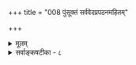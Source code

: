 +++
title = "008 पुंसूक्तं सर्ववेदप्रपठनमहितम्"

+++
<details><summary>मूलम्</summary>

पुंसूक्तं सर्ववेदप्रपठनमहितं यत्परत्वैकतानं तस्यैव श्रीपतित्वं विशदमभिदधे ह्युत्तरत्रानुवाके ।  
आम्नातश्चैष नारायण इति निखिलब्रह्मविद्यासु वेद्यस्तत्तद्विद्याप्रदेशश्रुतविविधपदप्रत्यभिज्ञप्तिपूर्वम् ॥ ८ ॥
</details>

<details><summary>सर्वाङ्कषटीका - ८</summary>

153. 

371 

[ पुरुषसूक्तस्य वैशिष्ट्यम् ] 

पुंसूक्तं सर्ववेदप्रपठनमहितं यत्परत्वैकतानं 

तस्यैव श्रीपतित्वं विशदमभिदधे ह्युत्तरत्रानुवाके । 

आम्नांतश्चैष नारायण इति निखिल ब्रह्मविद्यासु वेद्यः 

तत्तद्विद्याप्रदेशश्रुतविविधपदप्रत्यभिज्ञप्तिपूर्वम् ॥8॥ 



नारायणपदवत् लक्ष्मीपतित्वमपि सदादिपदानां देवताविशेषपरत्वनिर्णये पर्याप्तं लिङ्गमित्याहपुंसूक्तमित्यादि। **सर्ववेदप्रपठनमहितम्** = चतुर्ष्वपि वेदेषु पठितत्वेन महत्त्वपूर्णम् **पुंसूक्तम्** = पुरुषसूक्तम् **यत्परत्वैकतानम्** =यस्य देवस्य विष्णोः परत्वप्रतिपादनैकतात्पर्यकम् तस्यैव **हि** = तादृशपुरुषसूक्तप्रतिपाद्यस्यैव हि **श्रीपतित्वम्** =लक्ष्मीपतित्वम् **उत्तरन्त्र** =पुरुषसूक्तानन्तरपठिते **अनुवाके,** = 'अद्भ्यस्संभूतः' इत्याद्यनुवाके **विशदम्** = स्पष्टम् **अभिदधे** = अभ्यधात् । ' इदं पुरुषसूक्तं हि सर्ववेदेषु पठ्यते' इति हि महा- भारतम् । 'वेदेषु पौरुषं सूक्तम् पुराणेषु च वैष्णवम् । भारते भगवद्गीता धर्मशास्त्रेषु मानवम् ॥' इति तत्तद्ग्रन्थेषु प्रधानभागप्रतिपादकमार्षवचनम् । ब्रह्मयज्ञादिषु अवकाशाद्यभावे पुरुषसूक्तस्यैकस्यैवाध्ययनेन कृतकृत्यत्वं सर्ववैदिकसंप्रदायप्रसिद्धम् । पुरुषपदं हि विष्णुपरमिति सर्वसंमतम् । ' तमेवं विद्वानमृत इह भवति । नान्यः पन्था अयनाय विद्यते ।' इति तादृशपुरुषज्ञानादन्यज्ञानस्य अमृतत्वप्राप्तिसाधनत्वाभावः तत्रैव प्रत्यपादि । **अयनम्** = मार्ग **:** = प्राप्त्युपाय इति यावत् । 'काश्या अयं मार्गः' इत्यादौ हि मार्गस्य तत्प्राप्त्युपायत्वं दृष्टम् । न च पुरुषपदस्य नारायणपदवत् संज्ञात्वाभावात् कथं विष्णुपरत्वनिर्णय इति शङ्क्यम्, 'स वा अयं सर्वाषु पूर्षु शेते' इति सर्वान्तर्यामित्वस्यैव पुरुषपदप्रवृत्तिनिमित्त्वात्, नारायणस्यैव सर्वान्तर्यामिताया अनुपदमेव (5 श्लोके) प्रतिपादनात् । न तावन्मात्रम् ; यजुर्वेदे पुरुषसूक्तानुवाकसमनन्तरा- नुवाकः ‘अद्भ्यस्संभूतः’ इत्युपक्रमकः 'सर्वं मनिषाण' इत्यन्तः 'उत्तरनारायणानुवाकः' इति वैदिकसंमतः । तत्रापि ‘वेदाहमेतं पुरुषं महान्तम्' इत्यादिपुरुषसूक्तप्रत्यभिज्ञापि वर्तते । अत उभयोरैकरस्यं प्रामाणिकम् । तत्र ‘ह्रीश्च ते लक्ष्मीश्च पत्न्यौ' इति पुरुषपदवाच्यस्य लक्ष्मीपतित्वं कण्ठत एवोक्तम् । अतः देवताविशेषस्य नरायणपदवाच्यस्य विष्णोरेव परब्रह्मत्वं निर्णीयते ॥ 

उक्तार्थस्य सूत्रकारसंमतिमप्याह - आम्नात इत्यादिना । एषः नारायणः **निखिलब्रह्मविद्यासु** = सद्विद्यादिषु सर्वास्वपि ब्रह्मविद्यासु **वेद्यः** = उपास्यः इति **तत्तद्विद्याप्रदेशश्रुतविविधपदप्रत्यभिज्ञप्तिपूर्वम्** = तत्तद्विद्यानां प्रदेशः प्रकरणम् । तत्र श्रुतानां विविधानां पदानां **प्रत्यभिज्ञप्तिः** = प्रत्यभिज्ञानम्, **तत्पूर्वम्** = तत्पूर्वकं यथा **आम्नातः** = श्रुतः इत्यन्वयः । निखिलास्वपि ब्रह्मविद्यासु उपास्यं तत्त्वं नारायण एवेति 'लिङ्गभूयस्त्वात्तद्धि बलीयस्तदपि ' (ब्र.सू. 3-3-43) इत्यत्र श्रीभाष्ये स्थापितम् ॥ 

ननु लक्ष्मीशब्दस्य विष्णुपत्नीवाचकत्वस्य प्रसिद्धावपि 'ही' शब्दार्थः कः ? न च लज्जाया दैवीसंपद्रूपत्वात् विशेषतः स्त्रीणां भूषणत्वात् तद्विशिष्टत्वं लक्ष्म्यास्तेनोच्यत इति लक्ष्म्या विशेषेणं तदिति 



372 

वाच्यम्; चकारयोः द्विवचनस्य च विरोधापत्तेः । वाजसनेये समानप्रकरणे 'श्रीश्च ते ' इत्येव पाठात् ह्रीशब्दस्य भूदेवीपरतापि न संभवतीति; चेत्; अस्त्रभूषणदेवीप्रभृतीनां शक्तिरूपतायाः विष्णुपुराणादिषु वर्णनात् लक्ष्म्या अपि विष्णुशक्तिरूपत्वेन तदीयनानाविधरूपान्तराणामपि तद्रूपत्वात्तच्छब्देनैव निर्देशसंभवेन श्रीशब्देन भूदेव्या अभिधाने विरोधाभावात् । ' दयालक्ष्मी' 'धैर्यलक्ष्मी' 'राज्यलक्ष्मी' ' धनलक्ष्मी' 'धान्यलक्ष्मीः ' 'वीरलक्ष्मीः' इत्यादिप्रयोगस्य दर्शनात् । 'परास्य शक्तिर्विविधैव श्रूयते' (श्वे. 6-8) इति विष्णुशक्तीनामनन्ततायाः श्रवणात् । अतः श्रेयस्साधनम्, एतदङ्गतया प्रेयस्साधनं सर्वमपि लक्ष्मीपदवाच्यम् । न च शक्तेस्सिद्धान्ते अद्रव्यत्वात् लक्ष्म्याः कथं शक्तिरूपत्वमिति शङ्क्यम्; कार्योपयोग्यपृथक्सिद्धविशेषणं शक्तिरिति शक्तिलक्षणाक्रान्तत्वात् तथाभिधानाम् । एतद्विचारोऽद्रव्यसरे विस्तरेण भविष्यति ॥ 



प्रसङ्गादत्रेदमुच्यते – साम्यावस्था प्रलयः, विषमावस्था सृष्टिरिति प्रसिद्धम् । एकमेव परं तत्त्वं सर्वजगत्कारणं सर्वलोकयोगक्षेमावहं सत्, तत्तत्काले जनानामुन्नत्यवनत्योरनिवार्यतां पश्यत्स्वयमपि तदनु- गुणमवरुह्यावरुह्य सर्वसुलभं भवति वात्सल्यातिशयात् । तदिदमुक्तम्- 'ये यथा मां प्रपद्यन्ते तांस्तथैव भजाम्यहम् ' ( गी. 4-11) इति । एवं चेतनानां परस्परमतिवैषम्यस्यापरिहार्यत्वादेव परमात्मनोऽप्यनन्तरूपत्वमपरिहार्यम् । अत्यन्तं दुरवगमं परमात्मतत्त्वमित्यसकृत्स्मर्तव्यम् । एवं दुरवगमत्वादेव लक्ष्म्याः स्वरूपस्वभावादिविषये चर्चापि वृथैवेत्यवगन्तव्यम् ॥ 

अत्रैवं विचारः - तैत्तिरीये महानारायणीये 'दहं विपाप्मं परवेश्मभूतं हृत्पुण्डरीकं पुरमध्यसंस्थम् । तत्रापि दह्रं गगनं विशोकस्तस्मिन् यदन्तस्तदुपासितव्यम् ॥' ( तै. 2-12 ) इति दहरविद्या प्रति- पादिता । एतत्समनन्तरम् – 'सहस्रशीर्षं देवम्' इत्यारभ्य ' स ब्रह्मा स शिवः सेन्द्रः सोऽक्षरः परमः स्वराट् ' (तै.2-13) इत्यन्तः सहस्रशीर्षानुवाकः श्रुतः । अत्र 'सहस्रशीर्षम्' इत्यादिना पुरुषसूक्तप्रत्यभिज्ञापूर्वम् ‘यच्च किञ्चिज्जगत्यस्मिन् दृश्यते श्रूयतेऽपि वा । अन्तर्बहिश्च तत्सर्वं व्याप्य नारायणः स्थितः ॥ ' इति नारायणस्य पुरुषपदवाच्यत्वमभिधाय ' स ब्रह्मा स शिवः सेन्द्रः' इति तस्यैव ब्रह्मरुद्रादिशरीरित्वप्रयुक्ततत्तत्पदवाच्यत्वमभिधाय ‘सोऽक्षरः परमस्स्वराट्' इति तस्य परब्रह्मत्वकथनेनोपसंहारः कृतः । किमयमनुवाकः पूर्वप्रसक्तदहरविद्योपास्यतत्त्वनिर्णयाय प्रवृत्तः उत सर्वब्रह्मविद्योपास्यविषयनिर्णयाय प्रवृत्तः ? इति संशयः । पूर्वानुवाके 'तस्मिन् यदन्तस्तदुपासितव्यम्' इति कस्यचित् दहरान्तर्वर्तिन उपास्यत्वमात्रमभिहितम्, न तु स्वरूपादिकमुक्तम् । अस्यानुवाकस्य तत्समनन्तरप्रवृत्तत्वात्, दहरविद्याप्रकरणपठितत्वेन दहरविद्याशेषत्वप्रतीत्या, दहरविद्योपास्यतत्त्वविशेषनिर्णयार्थत्वमेव स्वरसम् । परन्तु 'सहस्रशीर्षम्' इत्याद्युपक्रमे पुरुषसूक्तप्रत्यभिज्ञानात्, पुरुषसूक्ते ‘तमेवं विद्वानमृत इह भवति । नान्यः पन्था विद्यते ' इति ब्रह्मविद्यासामान्योपास्यप्रतिपादनोपक्रमेण सर्वब्रह्मविद्योपास्यतत्त्वनिर्णयार्थत्वप्रतीत्या संशये पर्यवसानमनिवार्यम् । एवं संशये- अत्र पुरुषसूक्तप्रत्यभिज्ञानदर्शनेऽपि समनुपूर्वानुवाके दहरविद्याप्रसङ्गात् तत्प्रकरणस्थमिदमपि तच्छेषभूतमिति दहरविद्याशेषत्वमेव युक्तमस्यानुवाकस्येति न सर्वविद्योपास्यशेषत्वमिति नारायणस्य न सर्वब्रह्मविद्यो - पास्यत्वमिति पूर्वपक्षः ॥ 

373 



अत्रैवं सिद्धान्तः - लिङ्गभूयस्त्वादित्यादिनोच्यते । **लिङ्गम्** = चिह्नम् । तत्तत्परविद्याचिह्नभूत शिवाक्षरादिपदघटितवाक्यानि लिङ्गशब्देनोच्यन्ते । तादृशवाक्यानां **भूयस्त्वात्** = बहुलतया सर्वब्रह्मविद्योपास्य विशेषनिर्णय एवानेनानुवाकेन क्रियते । **तद्धि** = वाक्यं हि **बलीयः** = प्रकरणापेक्षया बलवत् । **तदपि** = प्रकरणा- द्वाक्यस्य बलीयस्त्वमपि **हि** = प्रसिद्धमेव पूर्वकाण्डे । 'श्रुतिलिङ्गवाक्यप्रकरणस्थानसमाख्यानां समवाये पारदौर्बल्यमर्थविप्रकर्षात्” (जै.सू.3-3-14) इत्यत्रेति सूत्रार्थः । यद्यपीदं दहरविद्याप्रकरणम्; तथापि प्रकरणापेक्षया वाक्यस्याधिकबलत्वेन वाक्यादयमनुवाकस्सर्वब्रह्मविद्याङ्गभूत इति सर्वविद्योपास्यतत्त्वनिर्णयपर एवेति नारायण एव परंब्रह्म सर्वविद्योपास्यश्च । 'यच्च किञ्चिज्जगत्यस्मिन् दृश्यते श्रूयतेऽपि वा । अन्तर्बहिश्च तत्सर्वं व्याप्य नारायणस्स्थितः ॥ ' इति सर्वान्तर्यामित्वम् ; 'सोऽक्षरः परमः स्वराट्' इत्यक्षरपदवाच्यत्वम्; स ब्रह्मा स शिवः' इति सर्वात्मकत्वम् इत्यादिकं हि परब्रह्मासाधारणं लिङ्गम् । तद्घटितवाक्यानामस्मिन्ननुवाके बाहुल्यात्, अयमनुवाकः : न केवलं दहरविद्योपास्यवस्तुविशेषनिर्णयपरः, किन्तु सर्वब्रह्मविद्योपास्यवस्तुविशेषनिर्णयपरः । न च प्रसिद्धं सामर्थ्यरूपमर्थं विहाय लक्षणया लिङ्गपदस्य वाक्यपरत्वाश्रयणक्लेशः कुत इति शङ्खयम्, अक्षरादिपदानां यौगिकत्वेन, देवतान्तरसाधारणत्वाभिमानस्य प्रसिद्धेनार्थेन वारणासंभवात् । न च नारायणपदबाहुल्यस्य सत्त्वात् तत्पदस्य संज्ञात्वेन देवताविशेषपरत्वनिर्णयसंभवात् नानिष्टापत्तिरिति वाच्यम्; एवं निर्वाहसंभवेऽपि 'लिङ्गभूयस्त्वात्' इति सौत्रभूयस्त्वपदास्वारस्यप्रसङ्गात् । न चास्त्येव तदपि, नारायणपदस्य बहुवारं पठनादिति शङ्क्यम् ; अस्यार्थस्य 'भूयः ' शब्देन ग्रहणासंभवात्, पुनःपुनरावृत्तेरभ्यासरूपतात्पर्यलिङ्गरूपत्वेन मीमांसकसंमतसामर्थ्यरूपलिङ्गत्वासंभवेनागत्या वाक्यपरत्वाश्रयणस्यानिवार्यत्वात् । अस्तु तथैव का हानिरिति चेत्, प्रकरणबलादुत्थितपूर्वपक्षस्य प्रकरणाद्बलेन वाक्येनैव समाधेयत्वात् । अभ्यासरूपतात्पर्यलिङ्गस्य 'श्रुतिलिङ्ग' इत्यत्रस्थलिङ्गत्वेन पूर्वमीमांसकैरनङ्गीकारात् । कुतस्तैस्तात्पर्यलिङ्गं नाङ्गीकृतमिति तु न पर्यनु- योज्यम् ; कर्मकाण्डे तात्पर्यान्वेषणानुधावने ब्रह्मकाण्डवदेवानन्तपक्षप्रसरणप्रसङ्गेनानिर्णये प्राप्ते लिङ्गापेक्षया श्रुतेः प्राबल्योपपादनासंभवेन कर्मानुष्ठानस्यैव विलोपप्रसङ्गभयेन कर्मब्रह्मवादिभिस्तथानङ्गीकारस्य युक्तत्वात् । ब्रह्मवादिभस्तु समन्वयाधिकरणन्यायेनोत्तरकाण्डप्रधानप्रतिपाद्यार्थस्य स्वयंपुरुषार्थरुपत्वाङ्गीकारेण, एतन्निर्णयस्य षड्विधातात्पर्यलिङ्गाधीनत्वेन अस्य 'श्रुतिलिङ्ग' इत्यत्रत्यलिङ्गपदार्थत्वाभावादित्यलं शास्त्रान्तरविचारविस्तरणेन । एवञ्च नारायणस्यैव परब्रह्मत्वेन, तस्यैव सर्वब्रह्मविद्योपास्यत्वसिद्धिरिति ॥ 

1 

५ 

ननु भोः किं भवन्तोऽपि नवीनप्रकियां श्रिताः । त एव हि ब्रह्मकाण्डे वदन्ति प्रक्रियामिमाम् ॥ वेदान्तवेद्यो विष्णुर्वा रुद्रो वेति विकलप्यते । ऊचुः प्रत्यधिकरणं विष्णुपारम्यसाधनम् ॥ वयमेव ततः स्यामो वैष्णवा न त्वतः परे । रामानुजायैः कुत्रापि नैवं हि प्रतिपादितम् ॥ भुजमास्फालयन्त्येवं नव्यवेदान्तिनो मुहुः । अत्रोत्तरं किं भवतामुच्यतामाग्रहं विना ॥ अत्र किञ्चित्पूर्वमेव प्रोक्तं तदवधार्यताम् । देवतावादतोऽन्यो हि ब्रह्मवादस्सतां मतः ॥ अध्यात्ममन्यदेव स्यादधिदैवं तथेतरत् । सांकर्यकरणात् प्रायो विप्रा नष्टा न संशयः ॥ अध्यात्ममौपनिषदम् अन्यदागमिकं मतम् । आद्यं तु वैदिकं प्रोक्तं द्वितीयं तान्त्रिकं मतम् ॥

154. 

374 

[विष्ण्वतिरिक्तस्य परत्वाभावः ] 

रुद्रेन्द्रादिश्च यत्र स्फुरति परतयाऽनन्यथासिद्धलिङ्गैः 

तत्तत्तत्त्वैर्विशिष्टो हरिरखिलतनुस्तासु विद्यासु वेद्यः । पारम्यं त्वान्यपर्यान्न भवति, न किरित्यादिभिः स्तोत्नवाक्यैः 

अन्याकूतैर्नमस्यादिभिरपि न परः स्यादनैकान्त्यदुः स्थैः ॥9॥ 

विष्णुपारम्यवादोऽन्यः ब्रह्मवादस्तथापरः । नारायणपरत्वस्य वादोऽप्यन्योऽवधीयताम् ॥ त्यागोद्देश्या देवता स्यात्पूर्वकाण्डे तु संमता । उपादानं तु जगतो ब्रह्मेत्यत्र तु कीर्त्यते ॥ ब्रह्मोपादानता नव्यैः, तार्किकैरिव नोच्यते । अतस्तेषां प्रक्रियान्या श्रीरामानुजसंमतात् ॥ अतोऽनयोस्तु तुलनं न कार्यं मर्मवित्तमैः । प्रायोऽनेके न जानन्ति वस्तुतत्त्वं रहस्स्थितम् ॥ ८ ॥
</details>
